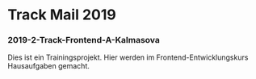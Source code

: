 # Track Mail 2019

### 2019-2-Track-Frontend-A-Kalmasova


Dies ist ein Trainingsprojekt. Hier werden im Frontend-Entwicklungskurs Hausaufgaben gemacht.
